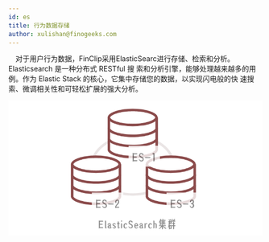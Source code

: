```yaml
---
id: es
title: 行为数据存储
author: xulishan@finogeeks.com
---
```


&emsp;对于用户行为数据，FinClip采用ElasticSearc进行存储、检索和分析。Elasticsearch 是一种分布式 RESTful 搜 索和分析引擎，能够处理越来越多的用例。作为 Elastic Stack 的核心，它集中存储您的数据，以实现闪电般的快 速搜索、微调相关性和可轻松扩展的强大分析。



![es](/img/es.png)
